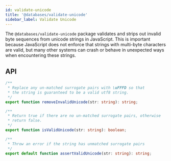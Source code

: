 ```yaml
---
id: validate-unicode
title: '@databases/validate-unicode'
sidebar_label: Validate Unicode
---
```


The `@databases/validate-unicode` package validates and strips out invalid byte sequences from unicode strings in JavaScript. This is important because JavaScript does not enforce that strings with multi-byte characters are valid, but many other systems can crash or behave in unexpected ways when encountering these strings.

## API

```typescript
/**
 * Replace any un-matched surrogate pairs with \uFFFD so that
 * the string is guaranteed to be a valid utf8 string.
 */
export function removeInvalidUnicode(str: string): string;

/**
 * Return true if there are no un-matched surrogate pairs, otherwise
 * return false.
 */
export function isValidUnicode(str: string): boolean;

/**
 * Throw an error if the string has unmatched surrogate pairs
 */
export default function assertValidUnicode(str: string): string;
```
